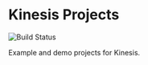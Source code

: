 # Kinesis Projects

![Build Status](http://jenkins.kinesis-ci.com:8081/buildStatus/icon?job=Bitbucket%20-%20Kinesis%20Projects)

Example and demo projects for Kinesis.

